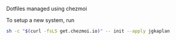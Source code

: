 Dotfiles managed using chezmoi

To setup a new system, run
```sh
sh -c "$(curl -fsLS get.chezmoi.io)" -- init --apply jgkaplan
```
